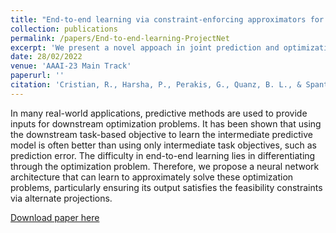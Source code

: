 ```yaml
---
title: "End-to-end learning via constraint-enforcing approximators for linear programs with applications to supply chains"
collection: publications
permalink: /papers/End-to-end-learning-ProjectNet
excerpt: 'We present a novel appoach in joint prediction and optimization by introducing a neural network architecture (ProjectNet) capable of approximately solving optimization problems.'
date: 28/02/2022
venue: 'AAAI-23 Main Track'
paperurl: ''
citation: 'Cristian, R., Harsha, P., Perakis, G., Quanz, B. L., & Spantidakis, I. (2022). End-to-End Learning via Constraint-Enforcing Approximators for Linear Programs with Applications to Supply Chains.'
---
```


In many real-world applications, predictive methods are used to provide inputs for downstream optimization problems. It has been shown that using the downstream task-based objective to learn the intermediate predictive model is often better than using only intermediate task objectives, such as prediction error. The difficulty in end-to-end learning lies in differentiating through the optimization problem. Therefore, we propose a neural network architecture that can learn to approximately solve these optimization problems, particularly ensuring its output satisfies the feasibility constraints via alternate projections.


[Download paper here](https://research.ibm.com/haifa/Workshops/AAAI-22-AI4DO/PDF/End-to-End%20Learning%20via%20Constraint-Enforcing%20Approximators%20for%20LinearPrograms%20with%20Applications%20to%20Supply%20Chains.pdf)


